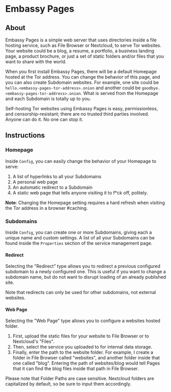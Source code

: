 # Embassy Pages

## About

Embassy Pages is a simple web server that uses directories inside a file hosting service, such as File Browser or Nextcloud, to serve Tor websites. Your website could be a blog, a resume, a portfolio, a business landing page, a product brochure, or just a set of static folders and/or files that you want to share with the world.

When you first install Embassy Pages, there will be a default Homepage hosted at the Tor address. You can change the behavior of this page, and you can also create Subdomain websites. For example, one site could be `hello.<embassy-pages-tor-address>.onion` and another could be `goodbye.<embassy-pages-tor-address>.onion`. What is served from the Homepage and each Subdomain is totally up to you.
   
Self-hosting Tor websites using Embassy Pages is easy, permissionless, and censorship-resistant; there are no trusted third parties involved. Anyone can do it. No one can stop it.

## Instructions

### Homepage

Inside `Config`, you can easily change the behavior of your Homepage to serve:

   1. A list of hyperlinks to all your Subdomains
   1. A personal web page
   1. An automatic redirect to a Subdomain
   1. A static web page that tells anyone visiting it to f*ck off, politely.

**Note**: Changing the Homepage setting requires a hard refresh when visiting the Tor address in a browser #caching.

### Subdomains

Inside `Config`, you can create one or more Subdomains, giving each a unique name and custom settings. A list of all your Subdomains can be found inside the `Properties` section of the service management page.

#### Redirect

Selecting the "Redirect" type allows you to redirect a previous configured subdomain to a newly configured one. This is useful if you want to change a subdomain name, but do not want to disrupt loading of an already published site.

Note that redirects can only be used for other subdomains, not external websites.

#### Web Page

Selecting the "Web Page" type allows you to configure a websites hosted folder.

1. First, upload the static files for your website to File Browser or to Nextcloud's "Files".
1. Then, select the service you uploaded to for internal data storage.
1. Finally, enter the path to the website folder. For example, I create a folder in File Browser called "websites", and another folder inside that one called "blog". Entering the path of websites/blog would tell Pages that it can find the blog files inside that path in File Browser.

Please note that Folder Paths are case sensitive. Nextcloud folders are capitalized by default, so be sure to input them accordingly.
